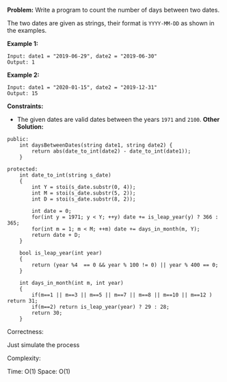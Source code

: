 **Problem:**
Write a program to count the number of days between two dates.

The two dates are given as strings, their format is `YYYY-MM-DD` as shown in the examples.

 

**Example 1:**

```
Input: date1 = "2019-06-29", date2 = "2019-06-30"
Output: 1
```

**Example 2:**

```
Input: date1 = "2020-01-15", date2 = "2019-12-31"
Output: 15
```

 

**Constraints:**

- The given dates are valid dates between the years `1971` and `2100`.
**Other Solution:**
```
public:
    int daysBetweenDates(string date1, string date2) {
        return abs(date_to_int(date2) - date_to_int(date1));
    }

protected:
    int date_to_int(string s_date)
    {
        int Y = stoi(s_date.substr(0, 4));
        int M = stoi(s_date.substr(5, 2));
        int D = stoi(s_date.substr(8, 2));

        int date = 0;
        for(int y = 1971; y < Y; ++y) date += is_leap_year(y) ? 366 : 365;
        for(int m = 1; m < M; ++m) date += days_in_month(m, Y);
        return date + D;
    }

    bool is_leap_year(int year)
    {
        return (year %4  == 0 && year % 100 != 0) || year % 400 == 0;
    }

    int days_in_month(int m, int year)
    { 
        if(m==1 || m==3 || m==5 || m==7 || m==8 || m==10 || m==12 ) return 31;
        if(m==2) return is_leap_year(year) ? 29 : 28;
        return 30;
    }
```
Correctness:

Just simulate the process

Complexity:

Time: O(1)
Space: O(1)